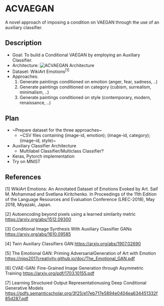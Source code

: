 # ACVAEGAN
A novel approach of imposing a condition on VAEGAN through the use of an auxiliary classifier.

## Description
- Goal: To build a Conditional VAEGAN by employing an Auxiliary Classifier.
- Architecture:
![ACVAEGAN Architecture](https://github.com/pranavbudhwant/acvaegan/blob/master/architecture.jpg)
- Dataset: WikiArt Emotions<sup>[1]</sup> 
- Approaches: 
  1. Generate paintings conditioned on emotion (anger, fear, sadness, ..)
  2. Generate paintings conditioned on category (cubism, surrealism, minimalism, ..)
  3. Generate paintings conditioned on style (contemporary, modern, renaissance, ..)
  
## Plan
- ~Prepare dataset for the three approaches~
  - ~CSV files containing (image-id, emotion); (image-id, category); (image-id, style)~
- Auxiliary Classifier Architecture
  - Multilabel Classifier/Multiclass Classifier?
- Keras, Pytorch implementation
- Try on MNIST
 
## References
[1] WikiArt Emotions: An Annotated Dataset of Emotions Evoked by Art. Saif M. Mohammad and Svetlana Kiritchenko. In Proceedings of the 11th Edition of the Language Resources and Evaluation Conference (LREC-2018), May 2018, Miyazaki, Japan.

[2] Autoencoding beyond pixels using a learned similarity metric https://arxiv.org/abs/1512.09300

[3] Conditional Image Synthesis With Auxiliary Classifier GANs https://arxiv.org/abs/1610.09585

[4] Twin Auxiliary Classifiers GAN https://arxiv.org/abs/1907.02690

[5] The Emotional GAN: Priming AdversarialGeneration of Art with Emotion https://nips2017creativity.github.io/doc/The_Emotional_GAN.pdf

[6] CVAE-GAN: Fine-Grained Image Generation through Asymmetric Training https://arxiv.org/pdf/1703.10155.pdf

[7] Learning Structured Output Representationusing Deep Conditional Generative Models https://pdfs.semanticscholar.org/3f25/e17eb717e5894e0404ea634451332f85d287.pdf
